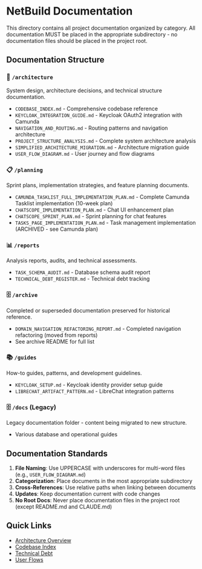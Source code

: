 # NetBuild Documentation

This directory contains all project documentation organized by category. All documentation MUST be placed in the appropriate subdirectory - no documentation files should be placed in the project root.

## Documentation Structure

### 📐 `/architecture`
System design, architecture decisions, and technical structure documentation.
- `CODEBASE_INDEX.md` - Comprehensive codebase reference
- `KEYCLOAK_INTEGRATION_GUIDE.md` - Keycloak OAuth2 integration with Camunda
- `NAVIGATION_AND_ROUTING.md` - Routing patterns and navigation architecture
- `PROJECT_STRUCTURE_ANALYSIS.md` - Complete system architecture analysis
- `SIMPLIFIED_ARCHITECTURE_MIGRATION.md` - Architecture migration guide
- `USER_FLOW_DIAGRAM.md` - User journey and flow diagrams

### 📋 `/planning`
Sprint plans, implementation strategies, and feature planning documents.
- `CAMUNDA_TASKLIST_FULL_IMPLEMENTATION_PLAN.md` - Complete Camunda Tasklist implementation (10-week plan)
- `CHATSCOPE_IMPLEMENTATION_PLAN.md` - Chat UI enhancement plan
- `CHATSCOPE_SPRINT_PLAN.md` - Sprint planning for chat features
- `TASKS_PAGE_IMPLEMENTATION_PLAN.md` - Task management implementation (ARCHIVED - see Camunda plan)

### 📊 `/reports`
Analysis reports, audits, and technical assessments.
- `TASK_SCHEMA_AUDIT.md` - Database schema audit report
- `TECHNICAL_DEBT_REGISTER.md` - Technical debt tracking

### 🗄️ `/archive`
Completed or superseded documentation preserved for historical reference.
- `DOMAIN_NAVIGATION_REFACTORING_REPORT.md` - Completed navigation refactoring (moved from reports)
- See archive README for full list

### 📚 `/guides`
How-to guides, patterns, and development guidelines.
- `KEYCLOAK_SETUP.md` - Keycloak identity provider setup guide
- `LIBRECHAT_ARTIFACT_PATTERN.md` - LibreChat integration patterns

### 🗄️ `/docs` (Legacy)
Legacy documentation folder - content being migrated to new structure.
- Various database and operational guides

## Documentation Standards

1. **File Naming**: Use UPPERCASE with underscores for multi-word files (e.g., `USER_FLOW_DIAGRAM.md`)
2. **Categorization**: Place documents in the most appropriate subdirectory
3. **Cross-References**: Use relative paths when linking between documents
4. **Updates**: Keep documentation current with code changes
5. **No Root Docs**: Never place documentation files in the project root (except README.md and CLAUDE.md)

## Quick Links

- [Architecture Overview](./architecture/PROJECT_STRUCTURE_ANALYSIS.md)
- [Codebase Index](./architecture/CODEBASE_INDEX.md)
- [Technical Debt](./reports/TECHNICAL_DEBT_REGISTER.md)
- [User Flows](./architecture/USER_FLOW_DIAGRAM.md)